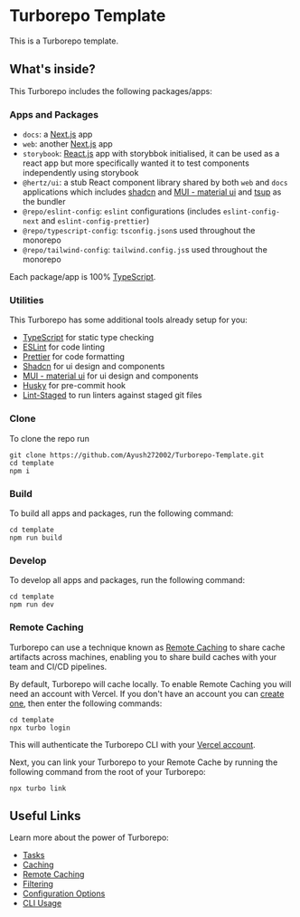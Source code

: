 # Turborepo Template

This is a Turborepo template.

## What's inside?

This Turborepo includes the following packages/apps:

### Apps and Packages

- `docs`: a [Next.js](https://nextjs.org/) app
- `web`: another [Next.js](https://nextjs.org/) app
- `storybook`: [React.js](https://react.dev/) app with storybbok initialised, it can be used as a react app but more specifically wanted it to test components independently using storybook
- `@hertz/ui`: a stub React component library shared by both `web` and `docs` applications which includes [shadcn](https://ui.shadcn.com/) and [MUI - material ui](https://mui.com/material-ui/getting-started/) and [tsup](https://tsup.egoist.dev/) as the bundler
- `@repo/eslint-config`: `eslint` configurations (includes `eslint-config-next` and `eslint-config-prettier`)
- `@repo/typescript-config`: `tsconfig.json`s used throughout the monorepo
- `@repo/tailwind-config`: `tailwind.config.js`s used throughout the monorepo

Each package/app is 100% [TypeScript](https://www.typescriptlang.org/).

### Utilities

This Turborepo has some additional tools already setup for you:

- [TypeScript](https://www.typescriptlang.org/) for static type checking
- [ESLint](https://eslint.org/) for code linting
- [Prettier](https://prettier.io) for code formatting
- [Shadcn](https://ui.shadcn.com/) for ui design and components
- [MUI - material ui](https://mui.com/material-ui/getting-started/) for ui design and components
- [Husky](https://typicode.github.io/husky/) for pre-commit hook
- [Lint-Staged](https://www.npmjs.com/package/lint-staged) to run linters against staged git files

### Clone

To clone the repo run 

```shell
git clone https://github.com/Ayush272002/Turborepo-Template.git
cd template
npm i
```

### Build

To build all apps and packages, run the following command:

```shell
cd template
npm run build
```

### Develop

To develop all apps and packages, run the following command:

```shell
cd template
npm run dev
```

### Remote Caching

Turborepo can use a technique known as [Remote Caching](https://turbo.build/repo/docs/core-concepts/remote-caching) to share cache artifacts across machines, enabling you to share build caches with your team and CI/CD pipelines.

By default, Turborepo will cache locally. To enable Remote Caching you will need an account with Vercel. If you don't have an account you can [create one](https://vercel.com/signup), then enter the following commands:

```shell
cd template
npx turbo login
```

This will authenticate the Turborepo CLI with your [Vercel account](https://vercel.com/docs/concepts/personal-accounts/overview).

Next, you can link your Turborepo to your Remote Cache by running the following command from the root of your Turborepo:

```shell
npx turbo link
```

## Useful Links

Learn more about the power of Turborepo:

- [Tasks](https://turbo.build/repo/docs/core-concepts/monorepos/running-tasks)
- [Caching](https://turbo.build/repo/docs/core-concepts/caching)
- [Remote Caching](https://turbo.build/repo/docs/core-concepts/remote-caching)
- [Filtering](https://turbo.build/repo/docs/core-concepts/monorepos/filtering)
- [Configuration Options](https://turbo.build/repo/docs/reference/configuration)
- [CLI Usage](https://turbo.build/repo/docs/reference/command-line-reference)
